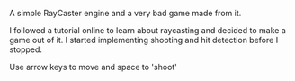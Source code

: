 A simple RayCaster engine and a very bad game made from it.

I followed a tutorial online to learn about raycasting and decided to make a game out of it.
I started implementing shooting and hit detection before I stopped.

Use arrow keys to move and space to 'shoot'
